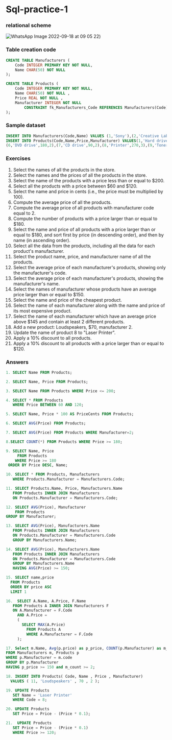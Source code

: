 # Sql-practice-1
### relational scheme
![WhatsApp Image 2022-09-18 at 09 05 22](https://user-images.githubusercontent.com/57404088/206873196-edc32423-a713-46c3-bbcd-fac8d49a5c19.jpeg)) 
### Table creation code
``` sql
CREATE TABLE Manufacturers (
	Code INTEGER PRIMARY KEY NOT NULL,
	Name CHAR(50) NOT NULL 
);

CREATE TABLE Products (
	Code INTEGER PRIMARY KEY NOT NULL,
	Name CHAR(50) NOT NULL ,
	Price REAL NOT NULL ,
	Manufacturer INTEGER NOT NULL 
		CONSTRAINT fk_Manufacturers_Code REFERENCES Manufacturers(Code)
);
```
### Sample dataset
```sql
INSERT INTO Manufacturers(Code,Name) VALUES (1,'Sony'),(2,'Creative Labs'),(3,'Hewlett-Packard'),(4,'Iomega'),(5,'Fujitsu'),(6,'Winchester');
INSERT INTO Products(Code,Name,Price,Manufacturer) VALUES(1,'Hard drive',240,5),(2,'Memory',120,6),(3,'ZIP drive',150,4),(4,'Floppy disk',5,6),(5,'Monitor',240,1),
(6,'DVD drive',180,2),(7,'CD drive',90,2),(8,'Printer',270,3),(9,'Toner cartridge',66,3),(10,'DVD burner',180,2);
```
### Exercises
1. Select the names of all the products in the store.
2. Select the names and the prices of all the products in the store.
3. Select the name of the products with a price less than or equal to $200.
4. Select all the products with a price between $60 and $120.
5. Select the name and price in cents (i.e., the price must be multiplied by 100).
6. Compute the average price of all the products.
7. Compute the average price of all products with manufacturer code equal to 2.
8. Compute the number of products with a price larger than or equal to $180.
9. Select the name and price of all products with a price larger than or equal to $180, and sort first by price (in descending order), and then by name (in ascending order).
10. Select all the data from the products, including all the data for each product's manufacturer.
11. Select the product name, price, and manufacturer name of all the products.
12. Select the average price of each manufacturer's products, showing only the manufacturer's code.
13. Select the average price of each manufacturer's products, showing the manufacturer's name.
14. Select the names of manufacturer whose products have an average price larger than or equal to $150.
15. Select the name and price of the cheapest product.
16. Select the name of each manufacturer along with the name and price of its most expensive product.
17. Select the name of each manufacturer which have an average price above $145 and contain at least 2 different products.
18. Add a new product: Loudspeakers, $70, manufacturer 2.
19. Update the name of product 8 to "Laser Printer".
20. Apply a 10% discount to all products.
21. Apply a 10% discount to all products with a price larger than or equal to $120.
### Answers
```sql
1. SELECT Name FROM Products;

2. SELECT Name, Price FROM Products;

3. SELECT Name FROM Products WHERE Price <= 200;

4. SELECT * FROM Products
   WHERE Price BETWEEN 60 AND 120;

5. SELECT Name, Price * 100 AS PriceCents FROM Products;

6. SELECT AVG(Price) FROM Products;

7. SELECT AVG(Price) FROM Products WHERE Manufacturer=2;

8.SELECT COUNT(*) FROM Products WHERE Price >= 180;

9. SELECT Name, Price 
     FROM Products
    WHERE Price >= 180
 ORDER BY Price DESC, Name;

10. SELECT * FROM Products, Manufacturers
   WHERE Products.Manufacturer = Manufacturers.Code;

11. SELECT Products.Name, Price, Manufacturers.Name
   FROM Products INNER JOIN Manufacturers
   ON Products.Manufacturer = Manufacturers.Code;

12. SELECT AVG(Price), Manufacturer
    FROM Products
GROUP BY Manufacturer;

13. SELECT AVG(Price), Manufacturers.Name
   FROM Products INNER JOIN Manufacturers
   ON Products.Manufacturer = Manufacturers.Code
   GROUP BY Manufacturers.Name;

14. SELECT AVG(Price), Manufacturers.Name
   FROM Products INNER JOIN Manufacturers
   ON Products.Manufacturer = Manufacturers.Code
   GROUP BY Manufacturers.Name
   HAVING AVG(Price) >= 150;

15. SELECT name,price
  FROM Products
  ORDER BY price ASC
  LIMIT 1

16.  SELECT A.Name, A.Price, F.Name
   FROM Products A INNER JOIN Manufacturers F
   ON A.Manufacturer = F.Code
     AND A.Price =
     (
       SELECT MAX(A.Price)
         FROM Products A
         WHERE A.Manufacturer = F.Code
     );

17. Select m.Name, Avg(p.price) as p_price, COUNT(p.Manufacturer) as m_count
FROM Manufacturers m, Products p
WHERE p.Manufacturer = m.code
GROUP BY p.Manufacturer
HAVING p_price >= 150 and m_count >= 2;

18. INSERT INTO Products( Code, Name , Price , Manufacturer)
  VALUES ( 11, 'Loudspeakers' , 70 , 2 );

19. UPDATE Products
   SET Name = 'Laser Printer'
   WHERE Code = 8;

20. UPDATE Products
   SET Price = Price - (Price * 0.1);

21.  UPDATE Products
   SET Price = Price - (Price * 0.1)
   WHERE Price >= 120;
   ```
